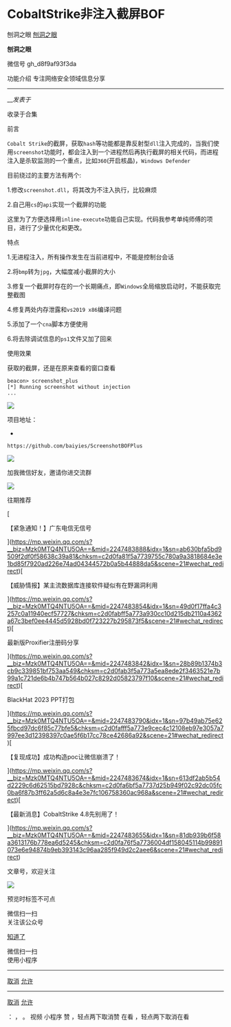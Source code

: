 #  CobaltStrike非注入截屏BOF

刨洞之眼  [ 刨洞之眼 ](javascript:void\(0\);)

**刨洞之眼** ![]()

微信号 gh_d8f9af93f3da

功能介绍 专注网络安全领域信息分享

____

___发表于_

收录于合集

前言

`Cobalt
Strike`的截屏，获取`hash`等功能都是靠反射型`dll`注入完成的，当我们使用`screenshot`功能时，都会注入到一个进程然后再执行截屏的相关代码，而进程注入是杀软监测的一个重点，比如`360`(开启核晶)，`Windows
Defender`

目前绕过的主要方法有两个:

1.修改`screenshot.dll`，将其改为不注入执行，比较麻烦

2.自己用`cs`的`api`实现一个截屏的功能

这里为了方便选择用`inline-execute`功能自己实现。代码我参考单纯师傅的项目，进行了少量优化和更改。

  

特点

1.无进程注入，所有操作发生在当前进程中，不能是控制台会话

2.将`bmp`转为`jpg`，大幅度减小截屏的大小

3.修复一个截屏时存在的一个长期痛点，即`Windows`全局缩放启动时，不能获取完整截图

4.修复两处内存泄露和`vs2019 x86`编译问题

5.添加了一个`cna`脚本方便使用

6.将去除调试信息的`ps1`文件又加了回来

  

使用效果

获取的截屏，还是在原来查看的窗口查看

    
    
    beacon> screenshot_plus  
    [*] Running screenshot without injection  
    ...

![](https://gitee.com/fuli009/images/raw/master/public/20230617194309.png)

项目地址：  

  * 

    
    
    https://github.com/baiyies/ScreenshotBOFPlus

  

![](https://gitee.com/fuli009/images/raw/master/public/20230617194310.png)  

  

加我微信好友，邀请你进交流群

  

![](https://gitee.com/fuli009/images/raw/master/public/20230617194311.png)

  

  

  

往期推荐

  
  
[

【紧急通知！】广东电信无信号

](https://mp.weixin.qq.com/s?__biz=Mzk0MTQ4NTU5OA==&mid=2247483888&idx=1&sn=ab630bfa5bd9509f2df0f58638c39a81&chksm=c2d0fa81f5a7739755c780a9a3818684e3e1bd85f7920ad226e74ad04344572b0a5b44888da5&scene=21#wechat_redirect)[

【威胁情报】某主流数据库连接软件疑似有在野漏洞利用

](https://mp.weixin.qq.com/s?__biz=Mzk0MTQ4NTU5OA==&mid=2247483854&idx=1&sn=49d0f17ffa4c3257c0a11940ecf57727&chksm=c2d0fabff5a773a930cc10d215db2110a4362a67c3bef0ee4445d5928bd0f723227b295873f5&scene=21#wechat_redirect)[

最新版Proxifier注册码分享

](https://mp.weixin.qq.com/s?__biz=Mzk0MTQ4NTU5OA==&mid=2247483842&idx=1&sn=28b89b1374b3cb9c339851bf753aa549&chksm=c2d0fab3f5a773a5ea8ede2f3463521e7b99a1c721de6b4b747b564b027c8292d05823797f10&scene=21#wechat_redirect)[

BlackHat 2023 PPT打包

](https://mp.weixin.qq.com/s?__biz=Mzk0MTQ4NTU5OA==&mid=2247483790&idx=1&sn=97b49ab75e625fbcd97dc6f85c77bfe5&chksm=c2d0fafff5a773e9cec4c12108eb97e3057a7997ee3d12398397c0ae5f6b17cc78ce42686a92&scene=21#wechat_redirect)[

【复现成功】成功构造poc让微信崩溃了！

](https://mp.weixin.qq.com/s?__biz=Mzk0MTQ4NTU5OA==&mid=2247483674&idx=1&sn=613df2ab5b54d2229c6d62515bd7928c&chksm=c2d0fa6bf5a7737d25b949f02c92dc05fc0ba6f87b3ff62a5d6c8a4e3e7fc106758360ac968a&scene=21#wechat_redirect)[

【最新消息】CobaltStrike 4.8先别用了！

](https://mp.weixin.qq.com/s?__biz=Mzk0MTQ4NTU5OA==&mid=2247483655&idx=1&sn=81db939b6f58a3613176b778ea6d5245&chksm=c2d0fa76f5a7736004df158045114b99891073e6e94874b9eb393143c96aa285f949d2c2aee6&scene=21#wechat_redirect)

文章号，欢迎关注

![](https://gitee.com/fuli009/images/raw/master/public/20230617194312.png)

  

预览时标签不可点

微信扫一扫  
关注该公众号

[知道了](javascript:;)

微信扫一扫  
使用小程序

****

[取消](javascript:void\(0\);) [允许](javascript:void\(0\);)

****

[取消](javascript:void\(0\);) [允许](javascript:void\(0\);)

： ， 。   视频 小程序 赞 ，轻点两下取消赞 在看 ，轻点两下取消在看

